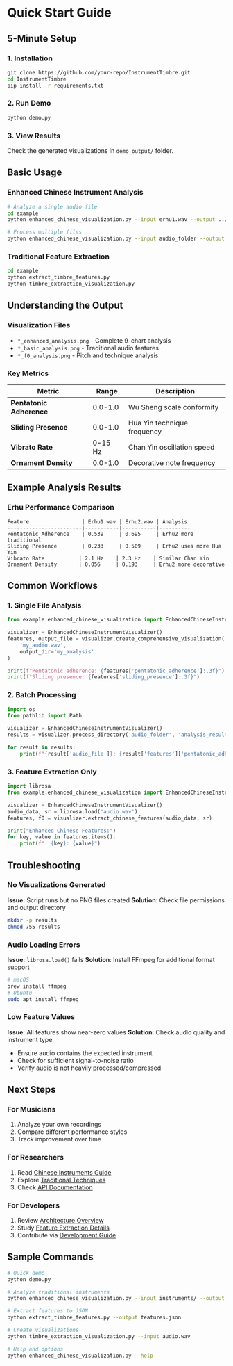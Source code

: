 # Quick Start Guide

## 5-Minute Setup

### 1. Installation
```bash
git clone https://github.com/your-repo/InstrumentTimbre.git
cd InstrumentTimbre
pip install -r requirements.txt
```

### 2. Run Demo
```bash
python demo.py
```

### 3. View Results
Check the generated visualizations in `demo_output/` folder.

## Basic Usage

### Enhanced Chinese Instrument Analysis

```bash
# Analyze a single audio file
cd example
python enhanced_chinese_visualization.py --input erhu1.wav --output ../results

# Process multiple files
python enhanced_chinese_visualization.py --input audio_folder --output ../results --recursive
```

### Traditional Feature Extraction

```bash
cd example
python extract_timbre_features.py
python timbre_extraction_visualization.py
```

## Understanding the Output

### Visualization Files
- `*_enhanced_analysis.png` - Complete 9-chart analysis
- `*_basic_analysis.png` - Traditional audio features
- `*_f0_analysis.png` - Pitch and technique analysis

### Key Metrics

| Metric | Range | Description |
|--------|-------|-------------|
| **Pentatonic Adherence** | 0.0-1.0 | Wu Sheng scale conformity |
| **Sliding Presence** | 0.0-1.0 | Hua Yin technique frequency |
| **Vibrato Rate** | 0-15 Hz | Chan Yin oscillation speed |
| **Ornament Density** | 0.0-1.0 | Decorative note frequency |

## Example Analysis Results

### Erhu Performance Comparison

```
Feature                 | Erhu1.wav | Erhu2.wav | Analysis
------------------------|-----------|-----------|----------
Pentatonic Adherence    | 0.539     | 0.695     | Erhu2 more traditional
Sliding Presence        | 0.233     | 0.509     | Erhu2 uses more Hua Yin
Vibrato Rate           | 2.1 Hz    | 2.3 Hz    | Similar Chan Yin
Ornament Density       | 0.056     | 0.193     | Erhu2 more decorative
```

## Common Workflows

### 1. Single File Analysis
```python
from example.enhanced_chinese_visualization import EnhancedChineseInstrumentVisualizer

visualizer = EnhancedChineseInstrumentVisualizer()
features, output_file = visualizer.create_comprehensive_visualization(
    'my_audio.wav', 
    output_dir='my_analysis'
)

print(f"Pentatonic adherence: {features['pentatonic_adherence']:.3f}")
print(f"Sliding presence: {features['sliding_presence']:.3f}")
```

### 2. Batch Processing
```python
import os
from pathlib import Path

visualizer = EnhancedChineseInstrumentVisualizer()
results = visualizer.process_directory('audio_folder', 'analysis_results')

for result in results:
    print(f"{result['audio_file']}: {result['features']['pentatonic_adherence']:.3f}")
```

### 3. Feature Extraction Only
```python
import librosa
from example.enhanced_chinese_visualization import EnhancedChineseInstrumentVisualizer

visualizer = EnhancedChineseInstrumentVisualizer()
audio_data, sr = librosa.load('audio.wav')
features, f0 = visualizer.extract_chinese_features(audio_data, sr)

print("Enhanced Chinese Features:")
for key, value in features.items():
    print(f"  {key}: {value}")
```

## Troubleshooting

### No Visualizations Generated
**Issue**: Script runs but no PNG files created
**Solution**: Check file permissions and output directory
```bash
mkdir -p results
chmod 755 results
```

### Audio Loading Errors
**Issue**: `librosa.load()` fails
**Solution**: Install FFmpeg for additional format support
```bash
# macOS
brew install ffmpeg
# Ubuntu
sudo apt install ffmpeg
```

### Low Feature Values
**Issue**: All features show near-zero values
**Solution**: Check audio quality and instrument type
- Ensure audio contains the expected instrument
- Check for sufficient signal-to-noise ratio
- Verify audio is not heavily processed/compressed

## Next Steps

### For Musicians
1. Analyze your own recordings
2. Compare different performance styles
3. Track improvement over time

### For Researchers
1. Read [Chinese Instruments Guide](chinese-instruments.md)
2. Explore [Traditional Techniques](traditional-techniques.md)
3. Check [API Documentation](api-reference.md)

### For Developers
1. Review [Architecture Overview](architecture.md)
2. Study [Feature Extraction Details](feature-extraction.md)
3. Contribute via [Development Guide](../CONTRIBUTING.md)

## Sample Commands

```bash
# Quick demo
python demo.py

# Analyze traditional instruments
python enhanced_chinese_visualization.py --input instruments/ --output analysis/

# Extract features to JSON
python extract_timbre_features.py --output features.json

# Create visualizations
python timbre_extraction_visualization.py --input audio.wav

# Help and options
python enhanced_chinese_visualization.py --help
```